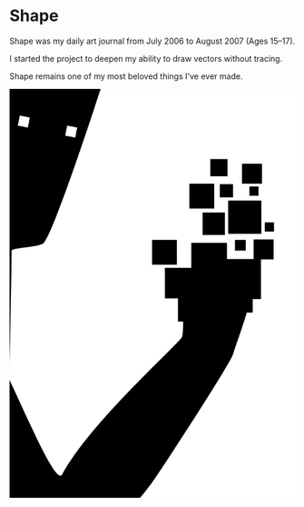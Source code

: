 # Shape

Shape was my daily art journal from July 2006 to August 2007 (Ages 15–17).

I started the project to deepen my ability to draw vectors without tracing.

Shape remains one of my most beloved things I've ever made.

![shape #69: an abstact person looking at a hand made of pixels](./public/image/69.png)
